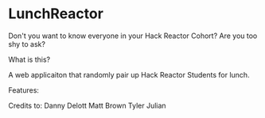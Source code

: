 LunchReactor
============

Don't you want to know everyone in your Hack Reactor Cohort? Are you too shy to ask? 

What is this? 
 
A web applicaiton that randomly pair up Hack Reactor Students for lunch. 

Features:




Credits to: 
Danny Delott
Matt Brown
Tyler Julian 
